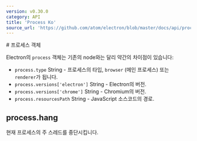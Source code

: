 ```yaml
---
version: v0.30.0
category: API
title: 'Process Ko'
source_url: 'https://github.com/atom/electron/blob/master/docs/api/process-ko.md'
---
```


﻿# 프로세스 객체

Electron의 `process` 객체는 기존의 node와는 달리 약간의 차이점이 있습니다:

* `process.type` String - 프로세스의 타입, `browser` (메인 프로세스) 또는 `renderer`가 됩니다.
* `process.versions['electron']` String - Electron의 버전.
* `process.versions['chrome']` String - Chromium의 버전.
* `process.resourcesPath` String - JavaScript 소스코드의 경로.

## process.hang

현재 프로세스의 주 스레드를 중단시킵니다.
